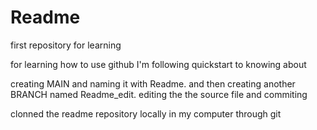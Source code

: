 # Readme
first repository for learning 


for learning how to use github I'm following quickstart to knowing
about 

creating MAIN and naming it with Readme.
and then creating another BRANCH named Readme_edit.
editing the the source file and commiting

clonned the readme repository locally in my computer through git
